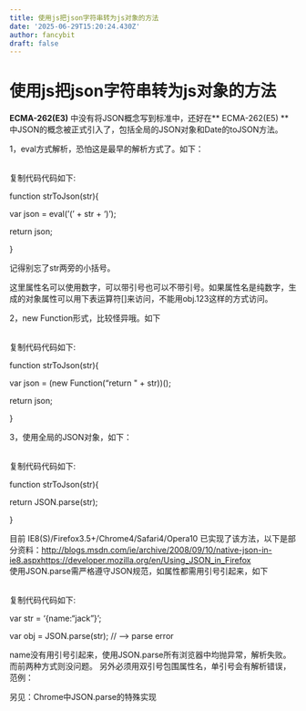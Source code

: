 ```yaml
---
title: 使用js把json字符串转为js对象的方法
date: '2025-06-29T15:20:24.430Z'
author: fancybit
draft: false
---
```

<div class="header"><h1 class="single-title animate__animated animate__pulse animate__faster">使用js把json字符串转为js对象的方法</h1></div>

<div class="content" id="content"><p><strong>ECMA-262(E3)</strong>&nbsp;中没有将JSON概念写到标准中，还好在**&nbsp;<!-- raw HTML omitted -->ECMA-262(E5)&nbsp;<!-- raw HTML omitted -->**中JSON的概念被正式引入了，包括全局的JSON对象和Date的toJSON方法。</p><p>1，eval方式解析，恐怕这是最早的解析方式了。如下：</p><p><!-- raw HTML omitted --><!-- raw HTML omitted --><br><!-- raw HTML omitted -->复制代码<!-- raw HTML omitted -->代码如下:</p><p>function strToJson(str){&nbsp;</p><p>var json = eval(’(’ + str + ‘)’);&nbsp;</p><p>return json;&nbsp;</p><p>}&nbsp;</p><p>记得别忘了str两旁的小括号。&nbsp;</p><p>这里属性名可以使用数字，可以带引号也可以不带引号。如果属性名是纯数字，生成的对象属性可以用下表运算符[]来访问，不能用obj.123这样的方式访问。</p><!-- raw HTML omitted --><!-- raw HTML omitted --><p></p><p>2，new Function形式，比较怪异哦。如下&nbsp;</p><p><!-- raw HTML omitted --><!-- raw HTML omitted --><br><!-- raw HTML omitted -->复制代码<!-- raw HTML omitted -->代码如下:</p><p>function strToJson(str){&nbsp;</p><p>var json = (new Function(“return " + str))();&nbsp;</p><p>return json;&nbsp;</p><p>}&nbsp;</p><!-- raw HTML omitted --><!-- raw HTML omitted --><p></p><p>3，使用全局的JSON对象，如下：&nbsp;</p><p><!-- raw HTML omitted --><!-- raw HTML omitted --><br><!-- raw HTML omitted -->复制代码<!-- raw HTML omitted -->代码如下:</p><p>function strToJson(str){&nbsp;</p><p>return JSON.parse(str);&nbsp;</p><p>}&nbsp;</p><p>目前 IE8(S)/Firefox3.5+/Chrome4/Safari4/Opera10 已实现了该方法，以下是部分资料：<!-- raw HTML omitted --><a href="http://blogs.msdn.com/ie/archive/2008/09/10/native-json-in-ie8.aspx" target="_blank" rel="external nofollow noopener noreferrer">http://blogs.msdn.com/ie/archive/2008/09/10/native-json-in-ie8.aspx</a><!-- raw HTML omitted --><!-- raw HTML omitted --><a href="https://developer.mozilla.org/en/Using_JSON_in_Firefox" target="_blank" rel="external nofollow noopener noreferrer">https://developer.mozilla.org/en/Using_JSON_in_Firefox</a><!-- raw HTML omitted --><br> 使用JSON.parse需严格遵守JSON规范，如属性都需用引号引起来，如下</p><p><!-- raw HTML omitted --><!-- raw HTML omitted --><br><!-- raw HTML omitted -->复制代码<!-- raw HTML omitted -->代码如下:</p><p>var str = ‘{name:“jack”}’;&nbsp;</p><p>var obj = JSON.parse(str); // –&gt; parse error&nbsp;</p><p>name没有用引号引起来，使用JSON.parse所有浏览器中均抛异常，解析失败。而前两种方式则没问题。 另外必须用双引号包围属性名，单引号会有解析错误，范例：</p><!-- raw HTML omitted --><!-- raw HTML omitted --><p></p><p>另见：<!-- raw HTML omitted -->Chrome中JSON.parse的特殊实现<!-- raw HTML omitted --></p><!-- raw HTML omitted --></div>


